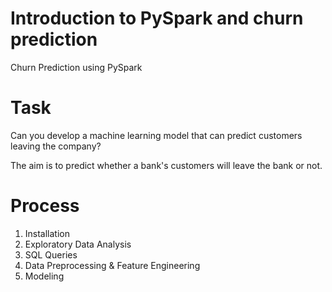 # Introduction to PySpark and churn prediction
Churn Prediction using PySpark

# Task
Can you develop a machine learning model that can predict customers leaving the company?

The aim is to predict whether a bank's customers will leave the bank or not.

# Process

1. Installation
2. Exploratory Data Analysis
4. SQL Queries
5. Data Preprocessing & Feature Engineering
6. Modeling
